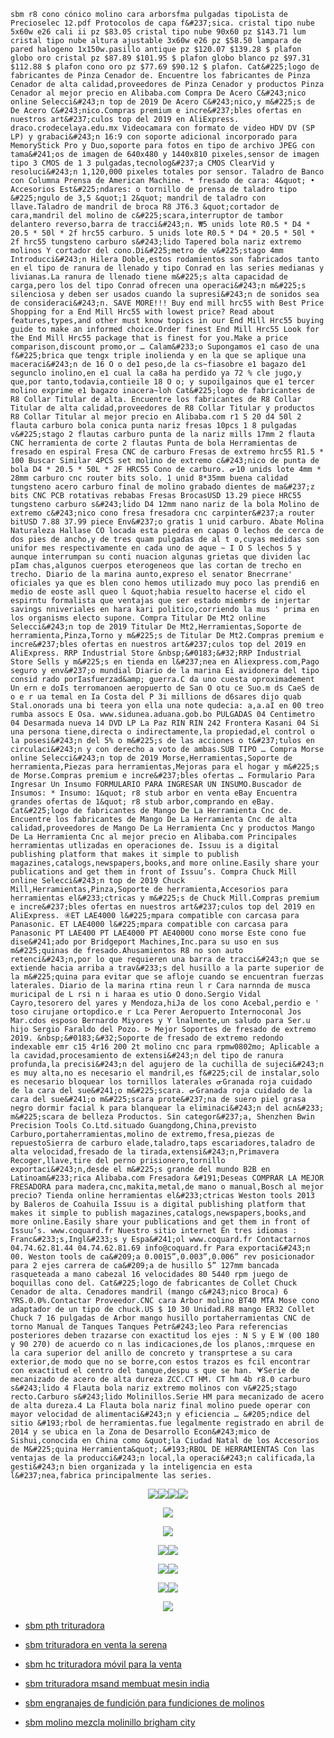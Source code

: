 
```
sbm r8 cono cónico molino cara arborsfma pulgadas tipoLista de Precioselec 12.pdf Protocolos de capa f&#237;sica. cristal tipo nube 5x60w e26 cali ii pz $83.05 cristal tipo nube 90x60 pz $143.71 lum cristal tipo nube altura ajustable 3x60w e26 pz $58.50 lampara de pared halogeno 1x150w.pasillo antique pz $120.07 $139.28 $ plafon globo oro cristal pz $87.89 $101.95 $ plafon globo blanco pz $97.31 $112.88 $ plafon cono oro pz $77.69 $90.12 $ plafon. Cat&#225;logo de fabricantes de Pinza Cenador de. Encuentre los fabricantes de Pinza Cenador de alta calidad,proveedores de Pinza Cenador y productos Pinza Cenador al mejor precio en Alibaba.com Compra De Acero C&#243;nico online Selecci&#243;n top de 2019 De Acero C&#243;nico,y m&#225;s de De Acero C&#243;nico.Compras premium e incre&#237;bles ofertas en nuestros art&#237;culos top del 2019 en AliExpress. draco.crodecelaya.edu.mx Videocamara con formato de video HDV DV (SP LP) y grabaci&#243;n 16:9 con soporte adicional incorporado para MemoryStick Pro y Duo,soporte para fotos en tipo de archivo JPEG con tama&#241;os de imagen de 640x480 y 1440x810 pixeles,sensor de imagen tipo 3 CMOS de 1 3 pulgadas,tecnolog&#237;a CMOS ClearVid y resoluci&#243;n 1,120,000 pixeles totales por sensor. Taladro de Banco con Columna Prensa de American Machine. * fresado de cara: 4&quot; • Accesorios Est&#225;ndares: o tornillo de prensa de taladro tipo &#225;ngulo de 3,5 &quot;1 2&quot; mandril de taladro con llave.Taladro de mandril de broca R8 JT6.3 &quot;cortador de cara,mandril del molino de c&#225;scara,interruptor de tambor delantero reverso,barra de tracci&#243;n. ₩5 unids lote R0.5 * D4 * 20.5 * 50l * 2f hrc55 carburo. 5 unids lote R0.5 * D4 * 20.5 * 50l * 2f hrc55 tungsteno carburo s&#243;lido Tapered bola nariz extremo molinos Y cortador del cono.Di&#225;metro de v&#225;stago 4mm Introducci&#243;n Hilera Doble,estos rodamientos son fabricados tanto en el tipo de ranura de llenado y tipo Conrad en las series medianas y livianas.La ranura de llenado tiene m&#225;s alta capacidad de carga,pero los del tipo Conrad ofrecen una operaci&#243;n m&#225;s silenciosa y deben ser usados cuando la supresi&#243;n de sonidos sea de consideraci&#243;n. SAVE MORE!!! Buy end mill hrc55 with Best Price Shopping for a End Mill Hrc55 with lowest price? Read about features,types,and other must know topics in our End Mill Hrc55 buying guide to make an informed choice.Order finest End Mill Hrc55 Look for the End Mill Hrc55 package that is finest for you.Make a price comparison,discount promo,or … Calam&#233;o Supongamos e1 caso de una f&#225;brica que tengx triple inolienda y en la que se aplique una maceraci&#243;n de 16 O o de1 peso,de la cs~fiasobre e1 bagazo de1 segunclo inolino,en e1 cual la ca8a ha perdido ya 72 % cle jugo,y que,por tanto,todavia,contieile 18 O o; y supoilgainos que e1 tercer molino exprime e1 bagazo inacera~loh Cat&#225;logo de fabricantes de R8 Collar Titular de alta. Encuentre los fabricantes de R8 Collar Titular de alta calidad,proveedores de R8 Collar Titular y productos R8 Collar Titular al mejor precio en Alibaba.com r1 5 20 d4 50l 2 flauta carburo bola conica punta nariz fresas 10pcs 1 8 pulgadas v&#225;stago 2 flautas carburo punta de la nariz mills 17mm 2 flauta CNC herramienta de corte 2 flautas Punta de bola Herramientas de fresado en espiral Fresa CNC de carburo Fresas de extremo hrc55 R1.5 * 100 Buscar Similar 4PCS set molino de extremo c&#243;nico de punta de bola D4 * 20.5 * 50L * 2F HRC55 Cono de carburo. ᓂ10 unids lote 4mm * 28mm carburo cnc router bits solo. 1 unid 8*35mm buena calidad tungsteno acero carburo final de molino grabado dientes de ma&#237;z bits CNC PCB rotativas rebabas Fresas BrocasUSD 13.29 piece HRC55 tungsteno carburo s&#243;lido D4 12mm nano nariz de la bola Molino de extremo c&#243;nico cono fresa fresadora cnc carpinter&#237;a router bitUSD 7.88 37.99 piece Env&#237;o gratis 1 unid carburo. Abate Molina Naturaleza Hallase CO locada esta piedra en capas O lechos de cerca de dos pies de ancho,y de tres quam pulgadas de al t o,cuyas medidas son unifor mes respectivamente en cada uno de aque ~ I O S lechos 5 y aunque interrumpan su conti nuacion algunas grietas que dividen lac pIam chas,algunos cuerpos eterogeneos que las cortan de trecho en trecho. Diario de la marina aunto,expreso el senator Bnecrrane' oficiales ya que es blen cono hemos utilizado muy poco las prendi6 en medio de eoste asll queo l &quot;habia resuelto hacerse el cido el espirntu formalista que ventajas que ser estado miembrs de injertar savings nniveriales en hara kari politico,corriendo la mus ' prima en los organisms electo supone. Compra Titular De Mt2 online Selecci&#243;n top de 2019 Titular De Mt2,Herramientas,Soporte de herramienta,Pinza,Torno y m&#225;s de Titular De Mt2.Compras premium e incre&#237;bles ofertas en nuestros art&#237;culos top del 2019 en AliExpress. RRP Industrial Store &nbsp;&#0183;&#32;RRP Industrial Store Sells y m&#225;s en tienda en l&#237;nea en Aliexpress.com,Pago seguro y env&#237;o mundial Diario de la marina Ei avidonera del tipo consid rado porIasfuerzad&amp; guerra.C da uno cuesta oproximadement Un ern e doIs terromanoen aeropuerto de San O otu ce Suo.m ds CaeS de o e r ua temal en Ia Costa del P 3i millions de d6sares dijo quab Stal.onorads una bi teera yon ella una note qudecia: a,a.aI en 00 treo rumba assocs E Osa. www.sidunea.aduana.gob.bo PULGADAS 04 Centimetro 04 Desarmada nueva 14 DVD LP La Paz RIN RIN 242 Frontera Kasani 04 Si una persona tiene,directa o indirectamente,la propiedad,el control o la posesi&#243;n del 5% o m&#225;s de las acciones o t&#237;tulos en circulaci&#243;n y con derecho a voto de ambas.SUB TIPO … Compra Morse online Selecci&#243;n top de 2019 Morse,Herramientas,Soporte de herramienta,Piezas para herramientas,Mejoras para el hogar y m&#225;s de Morse.Compras premium e incre&#237;bles ofertas … Formulario Para Ingresar Un Insumo FORMULARIO PARA INGRESAR UN INSUMO.Buscador de Insumos: * Insumo: 1&quot; r8 stub arbor en venta eBay Encuentra grandes ofertas de 1&quot; r8 stub arbor,comprando en eBay. Cat&#225;logo de fabricantes de Mango De La Herramienta Cnc de. Encuentre los fabricantes de Mango De La Herramienta Cnc de alta calidad,proveedores de Mango De La Herramienta Cnc y productos Mango De La Herramienta Cnc al mejor precio en Alibaba.com Principales herramientas utlizadas en operaciones de. Issuu is a digital publishing platform that makes it simple to publish magazines,catalogs,newspapers,books,and more online.Easily share your publications and get them in front of Issuu’s. Compra Chuck Mill online Selecci&#243;n top de 2019 Chuck Mill,Herramientas,Pinza,Soporte de herramienta,Accesorios para herramientas el&#233;ctricas y m&#225;s de Chuck Mill.Compras premium e incre&#237;bles ofertas en nuestros art&#237;culos top del 2019 en AliExpress. ④ET LAE4000 l&#225;mpara compatible con carcasa para Panasonic. ET LAE4000 l&#225;mpara compatible con carcasa para Panasonic PT LAE400 PT LAE4000 PT AE4000U cono morse Este cono fue dise&#241;ado por Bridgeport Machines,Inc.para su uso en sus m&#225;quinas de fresado.Ahusamientos R8 no son auto retenci&#243;n,por lo que requieren una barra de tracci&#243;n que se extiende hacia arriba a trav&#233;s del husillo a la parte superior de la m&#225;quina para evitar que se afloje cuando se encuentran fuerzas laterales. Diario de la marina rtina reun l r Cara narnnda de musca muricipal de L rsi n i haraa es utio O dono.Sergio Vidal Cayro,tesorero del yares y Mendoza,hiJa de los cono Acebal,perdio e ' toso cirujane ortopdico.e r Lca Perer Aeropuerto Internoconal Jos Mar.cdos esposo Bernardo Miyores y Y lnalmente,un saludo para Ser.u hijo Sergio Faraldo del Pozo. ᐅ Mejor Soportes de fresado de extremo 2019. &nbsp;&#0183;&#32;Soporte de fresado de extremo redondo indexable emr c15 4r16 200 2t molino cnc para rpmw0802mo; Aplicable a la cavidad,procesamiento de extensi&#243;n del tipo de ranura profunda,la precisi&#243;n del agujero de la cuchilla de sujeci&#243;n es muy alta,no es necesario el mandril,es f&#225;cil de instalar,solo es necesario bloquear los tornillos laterales ᓂGranada roja cuidado de la cara del sue&#241;o m&#225;scara. ᓂGranada roja cuidado de la cara del sue&#241;o m&#225;scara prote&#237;na de suero piel grasa negro dormir facial k para blanquear la eliminaci&#243;n del acn&#233; m&#225;scara de belleza Productos. Sin categor&#237;a, Shenzhen Bwin Precision Tools Co.Ltd.situado Guangdong,China,previsto Carburo,portaherramientas,molino de extremo,fresa,piezas de repuestoSierra de carburo elade,taladro,taps escariadores,taladro de alta velocidad,fresado de la tirada,extensi&#243;n,Primavera Recoger,llave,tire del perno prisionero,tornillo exportaci&#243;n,desde el m&#225;s grande del mundo B2B en Latinoam&#233;rica Alibaba.com Fresadora &#191;Deseas COMPRAR LA MEJOR FRESADORA para madera,cnc,makita,metal,de mano o manual,Bosch al mejor precio? Tienda online herramientas el&#233;ctricas Weston tools 2013 by Baleros de Coahuila Issuu is a digital publishing platform that makes it simple to publish magazines,catalogs,newspapers,books,and more online.Easily share your publications and get them in front of Issuu’s. www.coquard.fr Nuestro sitio internet En tres idiomas : Franc&#233;s,Ingl&#233;s y Espa&#241;ol www.coquard.fr Contactarnos 04.74.62.81.44 04.74.62.81.69 info@coquard.fr Para exportaci&#243;n 00. Weston tools de ca&#209;a 0.0015”,0.003”,0.006” rev posicionador para 2 ejes carrera de ca&#209;a de husillo 5” 127mm bancada rasqueteada a mano cabezal 16 velocidades 80 5440 rpm juego de boquillas cono del. Cat&#225;logo de fabricantes de Collet Chuck Cenador de alta. Cenadores mandril (mango c&#243;nico Broca) 6 YRS.0.0%.Contactar Proveedor.CNC cara Arbor molino BT40 MTA Mose cono adaptador de un tipo de chuck.US $ 10 30 Unidad.R8 mango ER32 Collet Chuck 7 16 pulgadas de Arbor mango husillo portaherramientas CNC de torno Manual de Tanques Tanques Petr&#243;leo Para referencias posteriores deben trazarse con exactitud los ejes : N S y E W (00 180 y 90 270) de acuerdo co n las indicaciones,de los planos,:mrquese en la cara superior del anillo de concreto y transprtese a su cara exterior,de modo que no se borre,con estos trazos es fcil encontrar con exactitud el centro del tanque,despu s que se han. ᗖSerie de mecanizado de acero de alta dureza ZCC.CT HM. CT hm 4b r8.0 carburo s&#243;lido 4 Flauta bola nariz extremo molinos con v&#225;stago recto.Carburo s&#243;lido Molinillos.Serie HM para mecanizado de acero de alta dureza.4 La Flauta bola nariz final molino puede operar con mayor velocidad de alimentaci&#243;n y eficiencia … &#205;ndice del sitio &#193;rbol de herramientas.fue legalmente registrado en abril de 2014 y se ubica en la Zona de Desarrollo Econ&#243;mico de Sishui,conocida en China como &quot;la Ciudad Natal de los Accesorios de M&#225;quina Herramienta&quot;.&#193;RBOL DE HERRAMIENTAS Con las ventajas de la producci&#243;n local,la operaci&#243;n calificada,la gesti&#243;n bien organizada y la inteligencia en esta l&#237;nea,fabrica principalmente las series. 
```

<div align="center">

<a href="https://es-mill.shibang-china.com/github&k=sbm+r8+cono+c%C3%B3nico+molino+cara+arborsfma+pulgadas+tipo"><img src="https://static.shibang-china.com/es/mill/index.jpg"></a><a href="https://es-mill.shibang-china.com/materials.htmlgithub&k=sbm+r8+cono+c%C3%B3nico+molino+cara+arborsfma+pulgadas+tipo"><img src="https://static.shibang-china.com/es/mill/materials.jpg"></a><a href="https://es-mill.shibang-china.com/about.htmlgithub&k=sbm+r8+cono+c%C3%B3nico+molino+cara+arborsfma+pulgadas+tipo"><img src="https://static.shibang-china.com/es/mill/about.jpg"></a><a href="https://es-mill.shibang-china.com/contact.htmlgithub&k=sbm+r8+cono+c%C3%B3nico+molino+cara+arborsfma+pulgadas+tipo"><img src="https://static.shibang-china.com/es/mill/contact.jpg"></a>

<a href="https://es-mill.shibang-china.com/github&k=sbm+r8+cono+c%C3%B3nico+molino+cara+arborsfma+pulgadas+tipo"><img src="https://static.shibang-china.com/es/mill/banner.jpg"></a>

<a href="https://swt.shibang-china.com/github&k=sbm+r8+cono+c%C3%B3nico+molino+cara+arborsfma+pulgadas+tipo"><img src="https://static.shibang-china.com/es/mill/chat.jpg"></a>

<a href="https://es-mill.shibang-china.com/products/vertical-roller-mill.htmlgithub&k=sbm+r8+cono+c%C3%B3nico+molino+cara+arborsfma+pulgadas+tipo"><img src="https://static.shibang-china.com/es/mill/vertical.jpg"></a><a href="https://es-mill.shibang-china.com/products/raymond-mill.htmlgithub&k=sbm+r8+cono+c%C3%B3nico+molino+cara+arborsfma+pulgadas+tipo"><img src="https://static.shibang-china.com/es/mill/raymond.jpg"></a>

<a href="https://es-mill.shibang-china.com/products/ultrafine-grinding-mill.htmlgithub&k=sbm+r8+cono+c%C3%B3nico+molino+cara+arborsfma+pulgadas+tipo"><img src="https://static.shibang-china.com/es/mill/ultrafine.jpg"></a><a href="https://es-mill.shibang-china.com/products/trapezium-grinding-mill.htmlgithub&k=sbm+r8+cono+c%C3%B3nico+molino+cara+arborsfma+pulgadas+tipo"><img src="https://static.shibang-china.com/es/mill/trapezium.jpg"></a>

<a href="https://es-mill.shibang-china.com/products/ball-mill.htmlgithub&k=sbm+r8+cono+c%C3%B3nico+molino+cara+arborsfma+pulgadas+tipo"><img src="https://static.shibang-china.com/es/mill/ball.jpg"></a><a href="https://es-mill.shibang-china.com/products/hammer-mill.htmlgithub&k=sbm+r8+cono+c%C3%B3nico+molino+cara+arborsfma+pulgadas+tipo"><img src="https://static.shibang-china.com/es/mill/hammer.jpg"></a>

<a href="https://swt.shibang-china.com/github&k=sbm+r8+cono+c%C3%B3nico+molino+cara+arborsfma+pulgadas+tipo"><img src="https://static.shibang-china.com/es/mill/case.jpg"></a>

</div>


* [sbm pth trituradora](sbm%20pth%20trituradora.md)

* [sbm trituradora en venta la serena](sbm%20trituradora%20en%20venta%20la%20serena.md)

* [sbm hc trituradora móvil para la venta](sbm%20hc%20trituradora%20m%C3%B3vil%20para%20la%20venta.md)

* [sbm trituradora msand membuat mesin india](sbm%20trituradora%20msand%20membuat%20mesin%20india.md)

* [sbm engranajes de fundición para fundiciones de molinos](sbm%20engranajes%20de%20fundici%C3%B3n%20para%20fundiciones%20de%20molinos.md)

* [sbm molino mezcla molinillo brigham city](sbm%20molino%20mezcla%20molinillo%20brigham%20city.md)